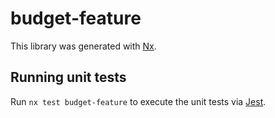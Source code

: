 # budget-feature

This library was generated with [Nx](https://nx.dev).

## Running unit tests

Run `nx test budget-feature` to execute the unit tests via [Jest](https://jestjs.io).

